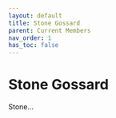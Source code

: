 ```yaml
---
layout: default
title: Stone Gossard
parent: Current Members
nav_order: 1
has_toc: false
---
```


# Stone Gossard

Stone...
